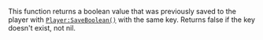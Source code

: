This function returns a boolean value that was previously saved to the
player with [`Player:SaveBoolean()`](https://create.roblox.com/docs/reference/engine/classes/Player#SaveBoolean) with the same key. Returns false
if the key doesn't exist, not nil.